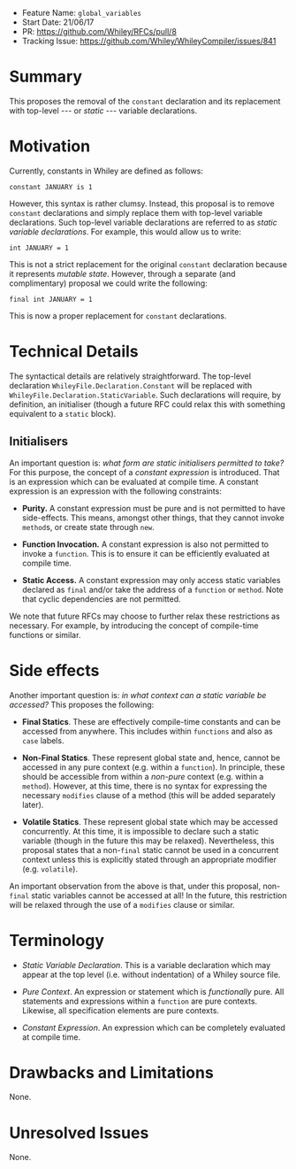- Feature Name: `global_variables`
- Start Date: 21/06/17
- PR: https://github.com/Whiley/RFCs/pull/8
- Tracking Issue: https://github.com/Whiley/WhileyCompiler/issues/841

# Summary

This proposes the removal of the `constant` declaration and its
replacement with top-level --- or *static* --- variable declarations.

# Motivation

Currently, constants in Whiley are defined as follows:

```
constant JANUARY is 1
```

However, this syntax is rather clumsy.  Instead, this proposal is to
remove `constant` declarations and simply replace them with top-level
variable declarations.  Such top-level variable declarations are
referred to as _static variable declarations_.  For example, this
would allow us to write:

```Whiley
int JANUARY = 1
```

This is not a strict replacement for the original `constant`
declaration because it represents _mutable state_.  However, through
a separate (and complimentary) proposal we could write the following:

```Whiley
final int JANUARY = 1
```

This is now a proper replacement for `constant` declarations.  

# Technical Details

The syntactical details are relatively straightforward.  The top-level
declaration `WhileyFile.Declaration.Constant` will be replaced with
`WhileyFile.Declaration.StaticVariable`.  Such declarations will
require, by definition, an initialiser (though a future RFC could
relax this with something equivalent to a `static` block).

## Initialisers

An important question is: _what form are static initialisers permitted
to take?_  For this purpose, the concept of a _constant expression_ is
introduced.  That is an expression which can be evaluated at compile
time.  A constant expression is an expression with the following
constraints:

- **Purity.** A constant expression must be pure and is not permitted
  to have side-effects.  This means, amongst other things, that they
  cannot invoke `method`s, or create state through `new`.

- **Function Invocation.** A constant expression is also not permitted
  to invoke a `function`.  This is to ensure it can be efficiently
  evaluated at compile time.
  
- **Static Access.** A constant expression may only access static
  variables declared as `final` and/or take the address of a
  `function` or `method`.  Note that cyclic dependencies are not
  permitted.

We note that future RFCs may choose to further relax these
restrictions as necessary.  For example, by introducing the concept of
compile-time functions or similar.

# Side effects

Another important question is: _in what context can a static variable be
accessed?_  This proposes the following:

- **Final Statics**.  These are effectively compile-time constants and
  can be accessed from anywhere.  This includes within `functions` and
  also as `case` labels.

- **Non-Final Statics**.  These represent global state and, hence,
  cannot be accessed in any pure context (e.g. within a `function`).
  In principle, these should be accessible from within a _non-pure_
  context (e.g. within a `method`).  However, at this time, there is
  no syntax for expressing the necessary `modifies` clause of a method
  (this will be added separately later).

- **Volatile Statics**.  These represent global state which may be
  accessed concurrently.  At this time, it is impossible to declare
  such a static variable (though in the future this may be relaxed).
  Nevertheless, this proposal states that a non-`final` static cannot
  be used in a concurrent context unless this is explicitly stated
  through an appropriate modifier (e.g. `volatile`).

An important observation from the above is that, under this proposal,
non-`final` static variables cannot be accessed at all!  In the
future, this restriction will be relaxed through the use of a
`modifies` clause or similar.

# Terminology

* *Static Variable Declaration*.  This is a variable declaration which
  may appear at the top level (i.e. without indentation) of a Whiley
  source file.

* *Pure Context*.  An expression or statement which is _functionally_ pure.
  All statements and expressions within a `function` are pure
  contexts.  Likewise, all specification elements are pure contexts.

* *Constant Expression*.  An expression which can be completely
  evaluated at compile time.

# Drawbacks and Limitations

None.

# Unresolved Issues

None.

